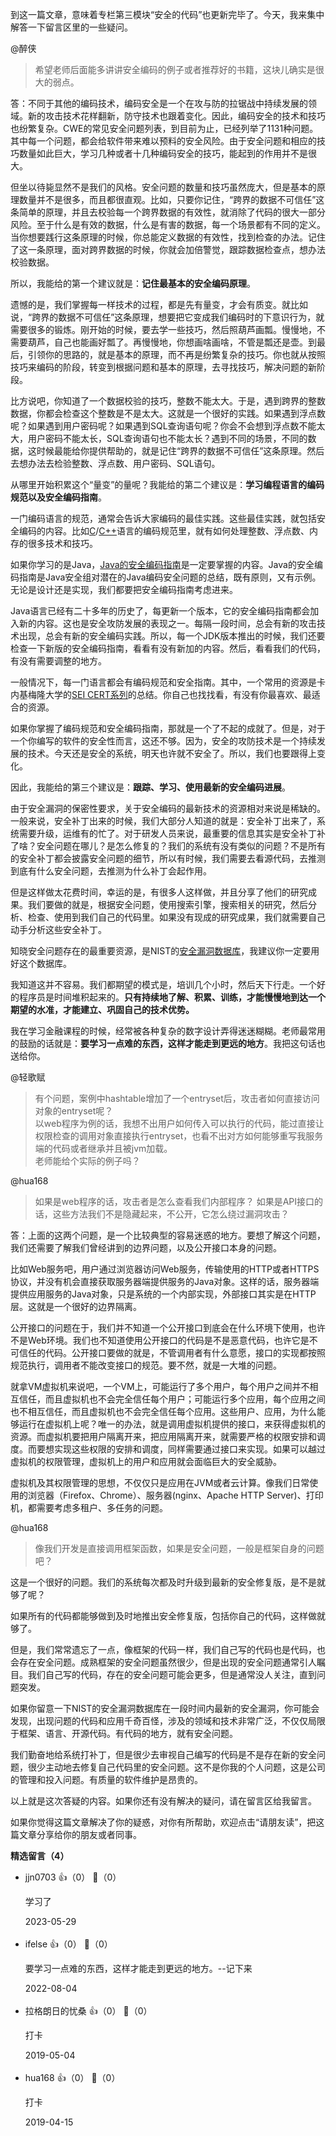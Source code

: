 到这一篇文章，意味着专栏第三模块“安全的代码”也更新完毕了。今天，我来集中解答一下留言区里的一些疑问。

@醉侠

> 希望老师后面能多讲讲安全编码的例子或者推荐好的书籍，这块儿确实是很大的弱点。

答：不同于其他的编码技术，编码安全是一个在攻与防的拉锯战中持续发展的领域。新的攻击技术花样翻新，防守技术也跟着变化。因此，编码安全的技术和技巧也纷繁复杂。CWE的常见安全问题列表，到目前为止，已经列举了1131种问题。其中每一个问题，都会给软件带来难以预料的安全风险。由于安全问题和相应的技巧数量如此巨大，学习几种或者十几种编码安全的技巧，能起到的作用并不是很大。

但坐以待毙显然不是我们的风格。安全问题的数量和技巧虽然庞大，但是基本的原理数量并不是很多，而且都很直观。比如，只要你记住，“跨界的数据不可信任”这条简单的原理，并且去校验每一个跨界数据的有效性，就消除了代码的很大一部分风险。至于什么是有效的数据，什么是有害的数据，每一个场景都有不同的定义。当你想要践行这条原理的时候，你总能定义数据的有效性，找到检查的办法。记住了这一条原理，面对跨界数据的时候，你就会加倍警觉，跟踪数据检查点，想办法校验数据。

所以，我能给的第一个建议就是：**记住最基本的安全编码原理**。

遗憾的是，我们掌握每一样技术的过程，都是先有量变，才会有质变。就比如说，“跨界的数据不可信任”这条原理，想要把它变成我们编码时的下意识行为，就需要很多的锻炼。刚开始的时候，要去学一些技巧，然后照葫芦画瓢。慢慢地，不需要葫芦，自己也能画好瓢了。再慢慢地，你想画啥画啥，不管是瓢还是壶。到最后，引领你的思路的，就是基本的原理，而不再是纷繁复杂的技巧。你也就从按照技巧来编码的阶段，转变到根据问题和基本的原理，去寻找技巧，解决问题的新阶段。

比方说吧，你知道了一个数据校验的技巧，整数不能太大。于是，遇到跨界的整数数据，你都会检查这个整数是不是太大。这就是一个很好的实践。如果遇到浮点数呢？如果遇到用户密码呢？如果遇到SQL查询语句呢？你会不会想到浮点数不能太大，用户密码不能太长，SQL查询语句也不能太长？遇到不同的场景，不同的数据，这时候最能给你提供帮助的，就是记住“跨界的数据不可信任”这条原理。然后去想办法去检验整数、浮点数、用户密码、SQL语句。

从哪里开始积累这个“量变”的量呢？我能给的第二个建议是：**学习编程语言的编码规范以及安全编码指南**。

一门编码语言的规范，通常会告诉大家编码的最佳实践。这些最佳实践，就包括安全编码的内容。比如[C](https://resources.sei.cmu.edu/downloads/secure-coding/assets/sei-cert-c-coding-standard-2016-v01.pdf)/[C++](https://resources.sei.cmu.edu/downloads/secure-coding/assets/sei-cert-cpp-coding-standard-2016-v01.pdf)语言的编码规范里，就有如何处理整数、浮点数、内存的很多技术和技巧。

如果你学习的是Java，[Java的安全编码指南](https://www.oracle.com/technetwork/java/seccodeguide-139067.html)是一定要掌握的内容。Java的安全编码指南是Java安全组对潜在的Java编码安全问题的总结，既有原则，又有示例。无论是设计还是实现，我们都要把安全编码指南考虑进来。

Java语言已经有二十多年的历史了，每更新一个版本，它的安全编码指南都会加入新的内容。这也是安全攻防发展的表现之一。每隔一段时间，总会有新的攻击技术出现，总会有新的安全编码实践。所以，每一个JDK版本推出的时候，我们还要检查一下新版的安全编码指南，看看有没有新加的内容。然后，看看我们的代码，有没有需要调整的地方。

一般情况下，每一门语言都会有编码规范和安全指南。其中，一个常用的资源是卡内基梅隆大学的[SEI CERT系列](https://wiki.sei.cmu.edu/confluence/display/seccode/SEI+CERT+Coding+Standards)的总结。你自己也找找看，有没有你最喜欢、最适合的资源。

如果你掌握了编码规范和安全编码指南，那就是一个了不起的成就了。但是，对于一个你编写的软件的安全性而言，这还不够。因为，安全的攻防技术是一个持续发展的技术。今天还是安全的系统，明天也许就不安全了。所以，我们也要跟得上变化。

因此，我能给的第三个建议是：**跟踪、学习、使用最新的安全编码进展**。

由于安全漏洞的保密性要求，关于安全编码的最新技术的资源相对来说是稀缺的。一般来说，安全补丁出来的时候，我们大部分人知道的就是：安全补丁出来了，系统需要升级，运维有的忙了。对于研发人员来说，最重要的信息其实是安全补丁补了啥？安全问题在哪儿？是怎么修复的？我们的系统有没有类似的问题？不是所有的安全补丁都会披露安全问题的细节，所以有时候，我们需要去看源代码，去推测到底有什么安全问题，去推测为什么补丁会起作用。

但是这样做太花费时间，幸运的是，有很多人这样做，并且分享了他们的研究成果。我们要做的就是，根据安全问题，使用搜索引擎，搜索相关的研究，然后分析、检查、使用到我们自己的代码里。如果没有现成的研究成果，我们就需要自己动手分析这些安全补丁。

知晓安全问题存在的最重要资源，是NIST的[安全漏洞数据库](https://nvd.nist.gov/)，我建议你一定要用好这个数据库。

我知道这并不容易。我们都期望的模式是，培训几个小时，然后天下行走。一个好的程序员是时间堆积起来的。**只有持续地了解、积累、训练，才能慢慢地到达一个期望的水准，才能建立、巩固自己的技术优势。**

我在学习金融课程的时候，经常被各种复杂的数字设计弄得迷迷糊糊。老师最常用的鼓励的话就是：**要学习一点难的东西，这样才能走到更远的地方**。我把这句话也送给你。

@轻歌赋

> 有个问题，案例中hashtable增加了一个entryset后，攻击者如何直接访问对象的entryset呢？  
> 以web程序为例的话，我想不出用户如何传入可以执行的代码，能过直接让权限检查的调用对象直接执行entryset，也看不出对方如何能够重写我服务端的代码或者继承并且被jvm加载。  
> 老师能给个实际的例子吗？

@hua168

> 如果是web程序的话，攻击者是怎么查看我们内部程序？ 如果是API接口的话，这些方法我们不是隐藏起来，不公开，它怎么绕过漏洞攻击？

答：上面的这两个问题，是一个比较典型的容易迷惑的地方。要想了解这个问题，我们还需要了解我们曾经讲到的边界问题，以及公开接口本身的问题。

比如Web服务吧，用户通过浏览器访问Web服务，传输使用的HTTP或者HTTPS协议，并没有机会直接获取服务器端提供服务的Java对象。这样的话，服务器端提供应用服务的Java对象，只是系统的一个内部实现，外部接口其实是在HTTP层。这就是一个很好的边界隔离。

公开接口的问题在于，我们并不知道一个公开接口到底会在什么环境下使用，也许不是Web环境。我们也不知道使用公开接口的代码是不是恶意代码，也许它是不可信任的代码。公开接口要做的就是，不管调用者有什么意愿，接口的实现都按照规范执行，调用者不能改变接口的规范。要不然，就是一大堆的问题。

就拿VM虚拟机来说吧，一个VM上，可能运行了多个用户，每个用户之间并不相互信任，而且虚拟机也不会完全信任每个用户；可能运行多个应用，每个应用之间也不相互信任，而且虚拟机也不会完全信任每个应用。这些用户、应用，为什么能够运行在虚拟机上呢？唯一的办法，就是调用虚拟机提供的接口，来获得虚拟机的资源。而虚拟机要把用户隔离开来，把应用隔离开来，就需要严格的权限安排和调度。而要想实现这些权限的安排和调度，同样需要通过接口来实现。如果可以越过虚拟机的权限管理，虚拟机上的用户和应用就会面临巨大的安全威胁。

虚拟机及其权限管理的思想，不仅仅只是应用在JVM或者云计算。像我们日常使用的浏览器（Firefox、Chrome）、服务器(nginx、Apache HTTP Server)、打印机，都需要考虑多租户、多任务的问题。

@hua168

> 像我们开发是直接调用框架函数，如果是安全问题，一般是框架自身的问题吧？

这是一个很好的问题。我们的系统每次都及时升级到最新的安全修复版，是不是就够了呢？

如果所有的代码都能够做到及时地推出安全修复版，包括你自己的代码，这样做就够了。

但是，我们常常遗忘了一点，像框架的代码一样，我们自己写的代码也是代码，也会存在安全问题。成熟框架的安全问题虽然很少，但是出现的安全问题通常引人瞩目。我们自己写的代码，存在的安全问题可能会更多，但是通常没人关注，直到问题突发。

如果你留意一下NIST的安全漏洞数据库在一段时间内最新的安全漏洞，你可能会发现，出现问题的代码和应用千奇百怪，涉及的领域和技术非常广泛，不仅仅局限于框架、语言、开源代码。有代码的地方，就有安全问题。

我们勤奋地给系统打补丁，但是很少去审视自己编写的代码是不是存在新的安全问题，很少主动地去修复自己代码里的安全问题。这不是你我的个人问题，这是公司的管理和投入问题。有质量的软件维护是昂贵的。

以上就是这次答疑的内容。如果你还有没有解决的疑问，请在留言区给我留言。

如果你觉得这篇文章解决了你的疑惑，对你有所帮助，欢迎点击“请朋友读”，把这篇文章分享给你的朋友或者同事。
<div><strong>精选留言（4）</strong></div><ul>
<li><span>jjn0703</span> 👍（0） 💬（0）<p>学习了</p>2023-05-29</li><br/><li><span>ifelse</span> 👍（0） 💬（0）<p>要学习一点难的东西，这样才能走到更远的地方。--记下来</p>2022-08-04</li><br/><li><span>拉格朗日的忧桑</span> 👍（0） 💬（0）<p>打卡</p>2019-05-04</li><br/><li><span>hua168</span> 👍（0） 💬（0）<p>打卡</p>2019-04-15</li><br/>
</ul>